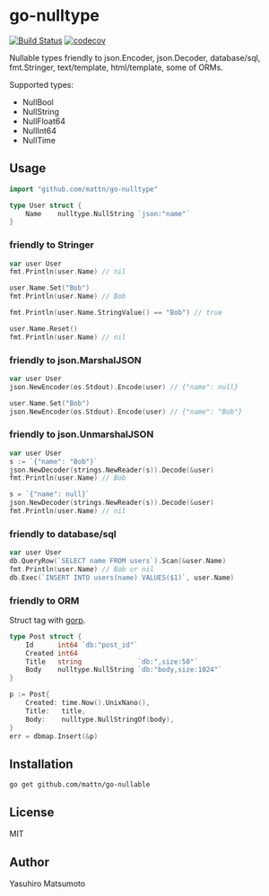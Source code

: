 # go-nulltype

[![Build Status](https://travis-ci.org/mattn/go-nulltype.svg?branch=master)](https://travis-ci.org/mattn/go-nulltype)
[![codecov](https://codecov.io/gh/mattn/go-nulltype/branch/master/graph/badge.svg)](https://codecov.io/gh/mattn/go-nulltype)

Nullable types friendly to json.Encoder, json.Decoder, database/sql, fmt.Stringer, text/template, html/template, some of ORMs.

Supported types:

* NullBool
* NullString
* NullFloat64
* NullInt64
* NullTime

## Usage

```go
import "github.com/mattn/go-nulltype"

type User struct {
	Name	nulltype.NullString `json:"name"`
}
```

### friendly to Stringer

```go
var user User
fmt.Println(user.Name) // nil

user.Name.Set("Bob")
fmt.Println(user.Name) // Bob

fmt.Println(user.Name.StringValue() == "Bob") // true

user.Name.Reset()
fmt.Println(user.Name) // nil
```

### friendly to json.MarshalJSON

```go
var user User
json.NewEncoder(os.Stdout).Encode(user) // {"name": null}

user.Name.Set("Bob")
json.NewEncoder(os.Stdout).Encode(user) // {"name": "Bob"}
```

### friendly to json.UnmarshalJSON

```go
var user User
s := `{"name": "Bob"}`
json.NewDecoder(strings.NewReader(s)).Decode(&user)
fmt.Println(user.Name) // Bob

s = `{"name": null}`
json.NewDecoder(strings.NewReader(s)).Decode(&user)
fmt.Println(user.Name) // nil
```

### friendly to database/sql

```go
var user User
db.QueryRow(`SELECT name FROM users`).Scan(&user.Name)
fmt.Println(user.Name) // Bob or nil
db.Exec(`INSERT INTO users(name) VALUES($1)`, user.Name)
```

### friendly to ORM

Struct tag with [gorp](https://github.com/go-gorp/gorp).

```go
type Post struct {
	Id      int64 `db:"post_id"`
	Created int64
	Title   string              `db:",size:50"`
	Body    nulltype.NullString `db:"body,size:1024"`
}
```

```go
p := Post{
	Created: time.Now().UnixNano(),
	Title:   title,
	Body:    nulltype.NullStringOf(body),
}
err = dbmap.Insert(&p)
```

## Installation

```
go get github.com/mattn/go-nullable
```

## License

MIT

## Author

Yasuhiro Matsumoto
